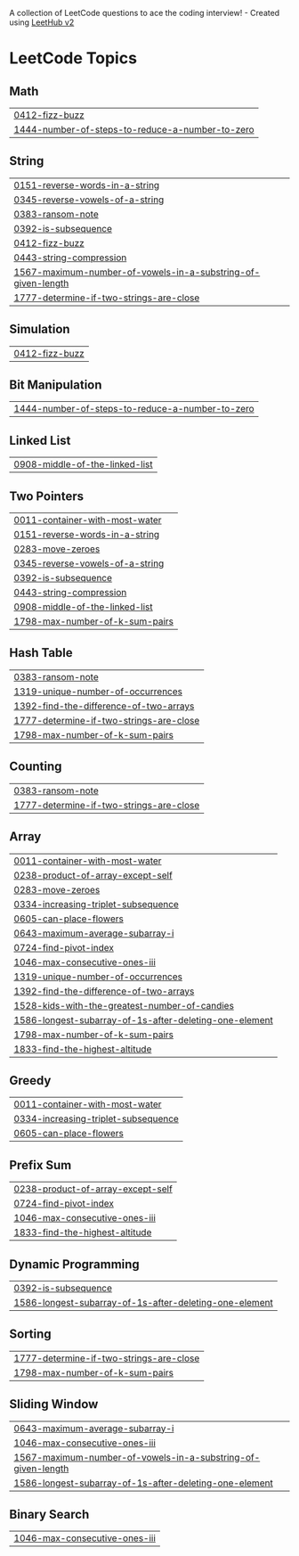 A collection of LeetCode questions to ace the coding interview! - Created using [LeetHub v2](https://github.com/arunbhardwaj/LeetHub-2.0)
<!---LeetCode Topics Start-->
# LeetCode Topics
## Math
|  |
| ------- |
| [0412-fizz-buzz](https://github.com/alisrml/leetcode/tree/master/0412-fizz-buzz) |
| [1444-number-of-steps-to-reduce-a-number-to-zero](https://github.com/alisrml/leetcode/tree/master/1444-number-of-steps-to-reduce-a-number-to-zero) |
## String
|  |
| ------- |
| [0151-reverse-words-in-a-string](https://github.com/alisrml/leetcode/tree/master/0151-reverse-words-in-a-string) |
| [0345-reverse-vowels-of-a-string](https://github.com/alisrml/leetcode/tree/master/0345-reverse-vowels-of-a-string) |
| [0383-ransom-note](https://github.com/alisrml/leetcode/tree/master/0383-ransom-note) |
| [0392-is-subsequence](https://github.com/alisrml/leetcode/tree/master/0392-is-subsequence) |
| [0412-fizz-buzz](https://github.com/alisrml/leetcode/tree/master/0412-fizz-buzz) |
| [0443-string-compression](https://github.com/alisrml/leetcode/tree/master/0443-string-compression) |
| [1567-maximum-number-of-vowels-in-a-substring-of-given-length](https://github.com/alisrml/leetcode/tree/master/1567-maximum-number-of-vowels-in-a-substring-of-given-length) |
| [1777-determine-if-two-strings-are-close](https://github.com/alisrml/leetcode/tree/master/1777-determine-if-two-strings-are-close) |
## Simulation
|  |
| ------- |
| [0412-fizz-buzz](https://github.com/alisrml/leetcode/tree/master/0412-fizz-buzz) |
## Bit Manipulation
|  |
| ------- |
| [1444-number-of-steps-to-reduce-a-number-to-zero](https://github.com/alisrml/leetcode/tree/master/1444-number-of-steps-to-reduce-a-number-to-zero) |
## Linked List
|  |
| ------- |
| [0908-middle-of-the-linked-list](https://github.com/alisrml/leetcode/tree/master/0908-middle-of-the-linked-list) |
## Two Pointers
|  |
| ------- |
| [0011-container-with-most-water](https://github.com/alisrml/leetcode/tree/master/0011-container-with-most-water) |
| [0151-reverse-words-in-a-string](https://github.com/alisrml/leetcode/tree/master/0151-reverse-words-in-a-string) |
| [0283-move-zeroes](https://github.com/alisrml/leetcode/tree/master/0283-move-zeroes) |
| [0345-reverse-vowels-of-a-string](https://github.com/alisrml/leetcode/tree/master/0345-reverse-vowels-of-a-string) |
| [0392-is-subsequence](https://github.com/alisrml/leetcode/tree/master/0392-is-subsequence) |
| [0443-string-compression](https://github.com/alisrml/leetcode/tree/master/0443-string-compression) |
| [0908-middle-of-the-linked-list](https://github.com/alisrml/leetcode/tree/master/0908-middle-of-the-linked-list) |
| [1798-max-number-of-k-sum-pairs](https://github.com/alisrml/leetcode/tree/master/1798-max-number-of-k-sum-pairs) |
## Hash Table
|  |
| ------- |
| [0383-ransom-note](https://github.com/alisrml/leetcode/tree/master/0383-ransom-note) |
| [1319-unique-number-of-occurrences](https://github.com/alisrml/leetcode/tree/master/1319-unique-number-of-occurrences) |
| [1392-find-the-difference-of-two-arrays](https://github.com/alisrml/leetcode/tree/master/1392-find-the-difference-of-two-arrays) |
| [1777-determine-if-two-strings-are-close](https://github.com/alisrml/leetcode/tree/master/1777-determine-if-two-strings-are-close) |
| [1798-max-number-of-k-sum-pairs](https://github.com/alisrml/leetcode/tree/master/1798-max-number-of-k-sum-pairs) |
## Counting
|  |
| ------- |
| [0383-ransom-note](https://github.com/alisrml/leetcode/tree/master/0383-ransom-note) |
| [1777-determine-if-two-strings-are-close](https://github.com/alisrml/leetcode/tree/master/1777-determine-if-two-strings-are-close) |
## Array
|  |
| ------- |
| [0011-container-with-most-water](https://github.com/alisrml/leetcode/tree/master/0011-container-with-most-water) |
| [0238-product-of-array-except-self](https://github.com/alisrml/leetcode/tree/master/0238-product-of-array-except-self) |
| [0283-move-zeroes](https://github.com/alisrml/leetcode/tree/master/0283-move-zeroes) |
| [0334-increasing-triplet-subsequence](https://github.com/alisrml/leetcode/tree/master/0334-increasing-triplet-subsequence) |
| [0605-can-place-flowers](https://github.com/alisrml/leetcode/tree/master/0605-can-place-flowers) |
| [0643-maximum-average-subarray-i](https://github.com/alisrml/leetcode/tree/master/0643-maximum-average-subarray-i) |
| [0724-find-pivot-index](https://github.com/alisrml/leetcode/tree/master/0724-find-pivot-index) |
| [1046-max-consecutive-ones-iii](https://github.com/alisrml/leetcode/tree/master/1046-max-consecutive-ones-iii) |
| [1319-unique-number-of-occurrences](https://github.com/alisrml/leetcode/tree/master/1319-unique-number-of-occurrences) |
| [1392-find-the-difference-of-two-arrays](https://github.com/alisrml/leetcode/tree/master/1392-find-the-difference-of-two-arrays) |
| [1528-kids-with-the-greatest-number-of-candies](https://github.com/alisrml/leetcode/tree/master/1528-kids-with-the-greatest-number-of-candies) |
| [1586-longest-subarray-of-1s-after-deleting-one-element](https://github.com/alisrml/leetcode/tree/master/1586-longest-subarray-of-1s-after-deleting-one-element) |
| [1798-max-number-of-k-sum-pairs](https://github.com/alisrml/leetcode/tree/master/1798-max-number-of-k-sum-pairs) |
| [1833-find-the-highest-altitude](https://github.com/alisrml/leetcode/tree/master/1833-find-the-highest-altitude) |
## Greedy
|  |
| ------- |
| [0011-container-with-most-water](https://github.com/alisrml/leetcode/tree/master/0011-container-with-most-water) |
| [0334-increasing-triplet-subsequence](https://github.com/alisrml/leetcode/tree/master/0334-increasing-triplet-subsequence) |
| [0605-can-place-flowers](https://github.com/alisrml/leetcode/tree/master/0605-can-place-flowers) |
## Prefix Sum
|  |
| ------- |
| [0238-product-of-array-except-self](https://github.com/alisrml/leetcode/tree/master/0238-product-of-array-except-self) |
| [0724-find-pivot-index](https://github.com/alisrml/leetcode/tree/master/0724-find-pivot-index) |
| [1046-max-consecutive-ones-iii](https://github.com/alisrml/leetcode/tree/master/1046-max-consecutive-ones-iii) |
| [1833-find-the-highest-altitude](https://github.com/alisrml/leetcode/tree/master/1833-find-the-highest-altitude) |
## Dynamic Programming
|  |
| ------- |
| [0392-is-subsequence](https://github.com/alisrml/leetcode/tree/master/0392-is-subsequence) |
| [1586-longest-subarray-of-1s-after-deleting-one-element](https://github.com/alisrml/leetcode/tree/master/1586-longest-subarray-of-1s-after-deleting-one-element) |
## Sorting
|  |
| ------- |
| [1777-determine-if-two-strings-are-close](https://github.com/alisrml/leetcode/tree/master/1777-determine-if-two-strings-are-close) |
| [1798-max-number-of-k-sum-pairs](https://github.com/alisrml/leetcode/tree/master/1798-max-number-of-k-sum-pairs) |
## Sliding Window
|  |
| ------- |
| [0643-maximum-average-subarray-i](https://github.com/alisrml/leetcode/tree/master/0643-maximum-average-subarray-i) |
| [1046-max-consecutive-ones-iii](https://github.com/alisrml/leetcode/tree/master/1046-max-consecutive-ones-iii) |
| [1567-maximum-number-of-vowels-in-a-substring-of-given-length](https://github.com/alisrml/leetcode/tree/master/1567-maximum-number-of-vowels-in-a-substring-of-given-length) |
| [1586-longest-subarray-of-1s-after-deleting-one-element](https://github.com/alisrml/leetcode/tree/master/1586-longest-subarray-of-1s-after-deleting-one-element) |
## Binary Search
|  |
| ------- |
| [1046-max-consecutive-ones-iii](https://github.com/alisrml/leetcode/tree/master/1046-max-consecutive-ones-iii) |
<!---LeetCode Topics End-->